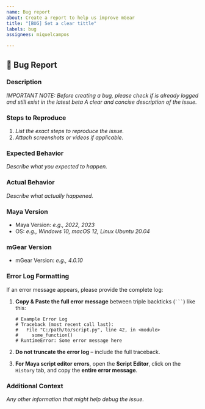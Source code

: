 ```yaml
---
name: Bug report
about: Create a report to help us improve mGear
title: "[BUG] Set a clear tittle"
labels: bug
assignees: miquelcampos

---
```


## 🐞 Bug Report

### Description
_IMPORTANT NOTE: Before creating a bug, please check if is already logged and still exist in the latest beta_
_A clear and concise description of the issue._

### Steps to Reproduce
1. _List the exact steps to reproduce the issue._
2. _Attach screenshots or videos if applicable._

### Expected Behavior
_Describe what you expected to happen._

### Actual Behavior
_Describe what actually happened._

### Maya Version
- Maya Version: _e.g., 2022, 2023_
- OS: _e.g., Windows 10, macOS 12, Linux Ubuntu 20.04_

### mGear Version
- mGear Version: _e.g., 4.0.10_

### Error Log Formatting
If an error message appears, please provide the complete log:

1. **Copy & Paste the full error message** between triple backticks (` ``` `) like this:

    ```
    # Example Error Log
    # Traceback (most recent call last):
    #   File "C:/path/to/script.py", line 42, in <module>
    #     some_function()
    # RuntimeError: Some error message here
    ```

2. **Do not truncate the error log** – include the full traceback.

3. **For Maya script editor errors**, open the **Script Editor**, click on the `History` tab,
   and copy the **entire error message**.

### Additional Context
_Any other information that might help debug the issue._
